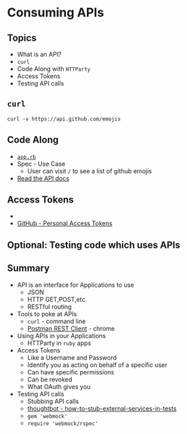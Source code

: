 # Consuming APIs

## Topics
* What is an API?
* ``curl``
* Code Along with ``HTTParty``
* Access Tokens
* Testing API calls

## ``curl``
```
curl -v https://api.github.com/emojis
```

## Code Along

* [``app.rb``](app.rb)
* Spec - Use Case
  *  User can visit ``/`` to see a list of github emojis
* [Read the API docs](https://developer.github.com/v3/emojis/)

## Access Tokens
* 
* [GitHub - Personal Access Tokens](https://github.com/settings/applications#personal-access-tokens)

## Optional: Testing code which uses APIs

## Summary
* API is an interface for Applications to use
  * JSON
  * HTTP GET,POST,etc.
  * RESTful routing
* Tools to poke at APIs
  * ``curl`` - command line
  * [Postman REST Client](http://bit.ly/stujo_postman) - chrome
* Using APIs in your Applications
  * HTTParty in ``ruby`` apps
* Access Tokens
  * Like a Username and Password
  * Identify you as acting on behalf of a specific user
  * Can have specific permissions
  * Can be revoked
  * What OAuth gives you  
* Testing API calls
  * Stubbing API calls
  * [thoughtbot - how-to-stub-external-services-in-tests](http://robots.thoughtbot.com/how-to-stub-external-services-in-tests)
  * ``gem 'webmock'``
  * ``require 'webmock/rspec'``

